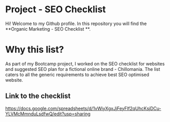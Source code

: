 # Project - SEO Checklist

Hi! Welcome to my Github profile. In this repository you will find the **Organic Marketing - SEO Checklist **.


# Why this list?

As part of my Bootcamp project, I worked on the SEO checklist for websites and suggested SEO plan for a fictional online brand - Chillomania.  The list caters to all the generic requirements to achieve best SEO optimised website.


## Link to the checklist

https://docs.google.com/spreadsheets/d/1vWiyXgxJjFeyFlf2qUhcKsjDCu-YLVMcMmnduLsdfwQ/edit?usp=sharing
